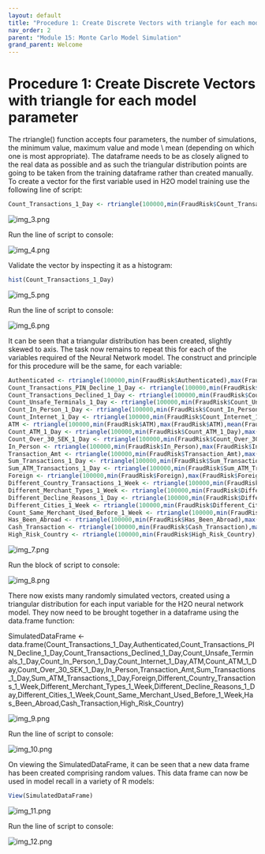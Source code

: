 ```yaml
---
layout: default
title: "Procedure 1: Create Discrete Vectors with triangle for each model parameter"
nav_order: 2
parent: "Module 15: Monte Carlo Model Simulation"
grand_parent: Welcome
---
```


# Procedure 1: Create Discrete Vectors with triangle for each model parameter

The rtriangle() function accepts four parameters, the number of simulations,  the minimum value, maximum value and mode \ mean (depending on which one is most appropriate). The dataframe needs to be as closely aligned to the real data as possible and as such the triangular distribution points are going to be taken from the training dataframe rather than created manually.  To create a vector for the first variable used in H2O model training use the following line of script:

``` r
Count_Transactions_1_Day <- rtriangle(100000,min(FraudRisk$Count_Transactions_1_Day),max(FraudRisk$Count_Transactions_1_Day),mean(FraudRisk$Count_Transactions_1_Day))
```

![img_3.png](img_3.png)

Run the line of script to console:

![img_4.png](img_4.png)

Validate the vector by inspecting it as a histogram:

``` r
hist(Count_Transactions_1_Day)
```

![img_5.png](img_5.png)

Run the line of script to console:

![img_6.png](img_6.png)

It can be seen that a triangular distribution has been created, slightly skewed to axis.  The task now remains to repeat this for each of the variables required of the Neural Network model.  The construct and principle for this procedure will be the same, for each variable:

``` r
Authenticated <- rtriangle(100000,min(FraudRisk$Authenticated),max(FraudRisk$Authenticated),mean(FraudRisk$Authenticated))
Count_Transactions_PIN_Decline_1_Day <- rtriangle(100000,min(FraudRisk$Count_Transactions_PIN_Decline_1_Day),max(FraudRisk$Count_Transactions_PIN_Decline_1_Day),mean(FraudRisk$Count_Transactions_PIN_Decline_1_Day))
Count_Transactions_Declined_1_Day <- rtriangle(100000,min(FraudRisk$Count_Transactions_Declined_1_Day),max(FraudRisk$Count_Transactions_Declined_1_Day),mean(FraudRisk$Count_Transactions_Declined_1_Day))
Count_Unsafe_Terminals_1_Day <- rtriangle(100000,min(FraudRisk$Count_Unsafe_Terminals_1_Day),max(FraudRisk$Count_Unsafe_Terminals_1_Day),mean(FraudRisk$Count_Unsafe_Terminals_1_Day))
Count_In_Person_1_Day <- rtriangle(100000,min(FraudRisk$Count_In_Person_1_Day),max(FraudRisk$Count_In_Person_1_Day),mean(FraudRisk$Count_In_Person_1_Day))
Count_Internet_1_Day <- rtriangle(100000,min(FraudRisk$Count_Internet_1_Day),max(FraudRisk$Count_Internet_1_Day),mean(FraudRisk$Count_Internet_1_Day))
ATM <- rtriangle(100000,min(FraudRisk$ATM),max(FraudRisk$ATM),mean(FraudRisk$ATM))
Count_ATM_1_Day <- rtriangle(100000,min(FraudRisk$Count_ATM_1_Day),max(FraudRisk$Count_ATM_1_Day),mean(FraudRisk$Count_ATM_1_Day))
Count_Over_30_SEK_1_Day <- rtriangle(100000,min(FraudRisk$Count_Over_30_SEK_1_Day),max(FraudRisk$Count_Over_30_SEK_1_Day),mean(FraudRisk$Count_Over_30_SEK_1_Day))
In_Person <- rtriangle(100000,min(FraudRisk$In_Person),max(FraudRisk$In_Person),mean(FraudRisk$In_Person))
Transaction_Amt <- rtriangle(100000,min(FraudRisk$Transaction_Amt),max(FraudRisk$Transaction_Amt),mean(FraudRisk$Transaction_Amt))
Sum_Transactions_1_Day <- rtriangle(100000,min(FraudRisk$Sum_Transactions_1_Day),max(FraudRisk$Sum_Transactions_1_Day),mean(FraudRisk$Sum_Transactions_1_Day))
Sum_ATM_Transactions_1_Day <- rtriangle(100000,min(FraudRisk$Sum_ATM_Transactions_1_Day),max(FraudRisk$Sum_ATM_Transactions_1_Day),mean(FraudRisk$Sum_ATM_Transactions_1_Day))
Foreign <- rtriangle(100000,min(FraudRisk$Foreign),max(FraudRisk$Foreign),mean(FraudRisk$Foreign))
Different_Country_Transactions_1_Week <- rtriangle(100000,min(FraudRisk$Different_Country_Transactions_1_Week),max(FraudRisk$Different_Country_Transactions_1_Week),mean(FraudRisk$Different_Country_Transactions_1_Week))
Different_Merchant_Types_1_Week <- rtriangle(100000,min(FraudRisk$Different_Merchant_Types_1_Week),max(FraudRisk$Different_Merchant_Types_1_Week),mean(FraudRisk$Different_Merchant_Types_1_Week))
Different_Decline_Reasons_1_Day <- rtriangle(100000,min(FraudRisk$Different_Decline_Reasons_1_Day),max(FraudRisk$Different_Decline_Reasons_1_Day),mean(FraudRisk$Different_Decline_Reasons_1_Day))
Different_Cities_1_Week <- rtriangle(100000,min(FraudRisk$Different_Cities_1_Week ),max(FraudRisk$Different_Cities_1_Week ),mean(FraudRisk$Different_Cities_1_Week ))
Count_Same_Merchant_Used_Before_1_Week <- rtriangle(100000,min(FraudRisk$Count_Same_Merchant_Used_Before_1_Week),max(FraudRisk$Count_Same_Merchant_Used_Before_1_Week),mean(FraudRisk$Count_Same_Merchant_Used_Before_1_Week))
Has_Been_Abroad <- rtriangle(100000,min(FraudRisk$Has_Been_Abroad),max(FraudRisk$Has_Been_Abroad),mean(FraudRisk$Has_Been_Abroad))
Cash_Transaction <- rtriangle(100000,min(FraudRisk$Cash_Transaction),max(FraudRisk$Cash_Transaction),mean(FraudRisk$Cash_Transaction))
High_Risk_Country <- rtriangle(100000,min(FraudRisk$High_Risk_Country),max(FraudRisk$High_Risk_Country),mean(FraudRisk$High_Risk_Country))
```

![img_7.png](img_7.png)

Run the block of script to console:

![img_8.png](img_8.png)

There now exists many randomly simulated vectors, created using a triangular distribution for each input variable for the H2O neural network model.  They now need to be brought together in a dataframe using the data.frame function:

SimulatedDataFrame <- data.frame(Count_Transactions_1_Day,Authenticated,Count_Transactions_PIN_Decline_1_Day,Count_Transactions_Declined_1_Day,Count_Unsafe_Terminals_1_Day,Count_In_Person_1_Day,Count_Internet_1_Day,ATM,Count_ATM_1_Day,Count_Over_30_SEK_1_Day,In_Person,Transaction_Amt,Sum_Transactions_1_Day,Sum_ATM_Transactions_1_Day,Foreign,Different_Country_Transactions_1_Week,Different_Merchant_Types_1_Week,Different_Decline_Reasons_1_Day,Different_Cities_1_Week,Count_Same_Merchant_Used_Before_1_Week,Has_Been_Abroad,Cash_Transaction,High_Risk_Country)

![img_9.png](img_9.png)

Run the line of script to console:

![img_10.png](img_10.png)

On viewing the SimulatedDataFrame, it can be seen that a new data frame has been created comprising random values.  This data frame can now be used in model recall in a variety of R models:

``` r
View(SimulatedDataFrame)
```

![img_11.png](img_11.png)

Run the line of script to console:

![img_12.png](img_12.png)